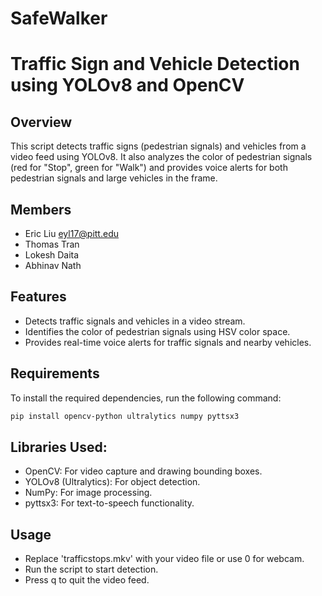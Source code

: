 # SafeWalker
# Traffic Sign and Vehicle Detection using YOLOv8 and OpenCV

## Overview
This script detects traffic signs (pedestrian signals) and vehicles from a video feed using YOLOv8. It also analyzes the color of pedestrian signals (red for "Stop", green for "Walk") and provides voice alerts for both pedestrian signals and large vehicles in the frame.

## Members
- Eric Liu        eyl17@pitt.edu
- Thomas Tran     
- Lokesh Daita
- Abhinav Nath 

## Features
- Detects traffic signals and vehicles in a video stream.
- Identifies the color of pedestrian signals using HSV color space.
- Provides real-time voice alerts for traffic signals and nearby vehicles.

## Requirements

To install the required dependencies, run the following command:
```bash
pip install opencv-python ultralytics numpy pyttsx3
```
## Libraries Used:

- OpenCV: For video capture and drawing bounding boxes.
- YOLOv8 (Ultralytics): For object detection.
- NumPy: For image processing.
- pyttsx3: For text-to-speech functionality.

## Usage
- Replace 'trafficstops.mkv' with your video file or use 0 for webcam.
- Run the script to start detection.
- Press q to quit the video feed.
